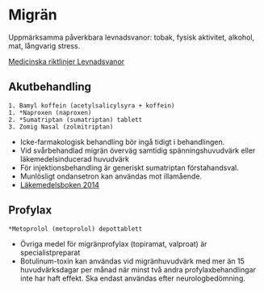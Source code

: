 Migrän
======

Uppmärksamma påverkbara levnadsvanor: tobak, fysisk aktivitet, alkohol, mat, långvarig stress.

[Medicinska riktlinjer Levnadsvanor](http://www.regionkronoberg.se/vardgivare/vardriktlinjer/medicinska-riktlinjer/levnadsvanor/)

Akutbehandling
--------------

    1. Bamyl koffein (acetylsalicylsyra + koffein)
    1. *Naproxen (naproxen)
    2. *Sumatriptan (sumatriptan) tablett
    3. Zomig Nasal (zolmitriptan)

-   Icke-farmakologisk behandling bör ingå tidigt i behandlingen. 
-   Vid svårbehandlad migrän överväg samtidig spänningshuvudvärk eller
    läkemedelsinducerad huvudvärk
-   För injektionsbehandling är generiskt sumatriptan förstahandsval.
-   Munlösligt ondansetron kan användas mot illamående.
-   [Läkemedelsboken 2014](http://lakemedelsboken.se/kapitel/neurologi/huvudvark.html)

Profylax
--------

    *Metoprolol (metoprolol) depottablett

-   Övriga medel för migränprofylax (topiramat, valproat) är
    specialistpreparat
-   Botulinum-toxin kan användas vid migränhuvudvärk med mer än 15
    huvudvärksdagar per månad när minst två andra profylaxbehandlingar
	inte har haft effekt. Ska endast användas efter neurologbedömning.
